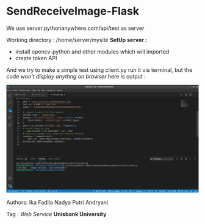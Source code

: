 # SendReceiveImage-Flask

We use server.pythonanywhere.com/api/test as server

Working directory : /home/server/mysite
<strong>SetUp server :</strong>
- install opencv-python and other modules which will imported
- create token API

And we try to make a simple test using client.py
run it via terminal, but the code <em>won't display anythng on browser</em>
here is output :

<img src="test.png"/>

Authors:
Ika Fadila
Nadya Putri Andryani

Tag : <em>Web Service</em>
<strong>Unisbank University</strong>
